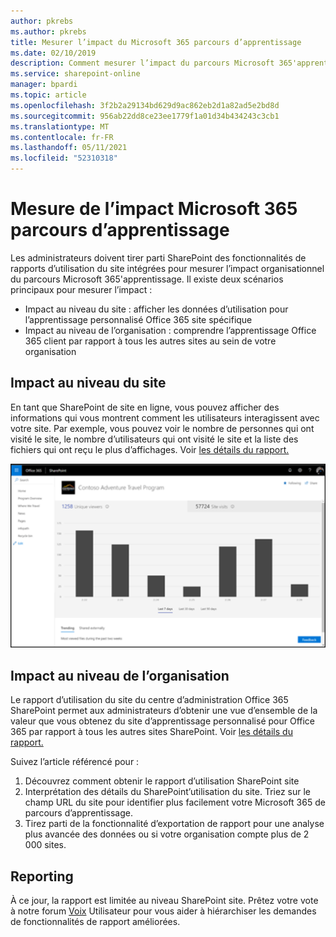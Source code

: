```yaml
---
author: pkrebs
ms.author: pkrebs
title: Mesurer l’impact du Microsoft 365 parcours d’apprentissage
ms.date: 02/10/2019
description: Comment mesurer l’impact du parcours Microsoft 365'apprentissage
ms.service: sharepoint-online
manager: bpardi
ms.topic: article
ms.openlocfilehash: 3f2b2a29134bd629d9ac862eb2d1a82ad5e2bd8d
ms.sourcegitcommit: 956ab22dd8ce23ee1779f1a01d34b434243c3cb1
ms.translationtype: MT
ms.contentlocale: fr-FR
ms.lasthandoff: 05/11/2021
ms.locfileid: "52310318"
---
```

# <a name="measuring-impact-of-microsoft-365-learning-pathways"></a>Mesure de l’impact Microsoft 365 parcours d’apprentissage

Les administrateurs doivent tirer parti SharePoint des fonctionnalités de rapports d’utilisation du site intégrées pour mesurer l’impact organisationnel du parcours Microsoft 365'apprentissage. Il existe deux scénarios principaux pour mesurer l’impact : 
- Impact au niveau du site : afficher les données d’utilisation pour l’apprentissage personnalisé Office 365 site spécifique 
- Impact au niveau de l’organisation : comprendre l’apprentissage Office 365 client par rapport à tous les autres sites au sein de votre organisation

## <a name="site-level-impact"></a>Impact au niveau du site

En tant que SharePoint de site en ligne, vous pouvez afficher des informations qui vous montrent comment les utilisateurs interagissent avec votre site. Par exemple, vous pouvez voir le nombre de personnes qui ont visité le site, le nombre d’utilisateurs qui ont visité le site et la liste des fichiers qui ont reçu le plus d’affichages. Voir [les détails du rapport.](https://support.office.com/article/view-usage-data-for-your-sharepoint-site-2fa8ddc2-c4b3-4268-8d26-a772dc55779e) 

![Exemple de page de rapport avec un graphique à barres.](media/cg-measureimpactreport.png)

## <a name="organization-level-impact"></a>Impact au niveau de l’organisation
Le rapport d’utilisation du site du centre d’administration Office 365 SharePoint permet aux administrateurs d’obtenir une vue d’ensemble de la valeur que vous obtenez du site d’apprentissage personnalisé pour Office 365 par rapport à tous les autres sites SharePoint. Voir [les détails du rapport.](/office365/admin/activity-reports/sharepoint-site-usage)
 
Suivez l’article référencé pour : 
1. Découvrez comment obtenir le rapport d’utilisation SharePoint site 
2. Interprétation des détails du SharePoint’utilisation du site. Triez sur le champ URL du site pour identifier plus facilement votre Microsoft 365 de parcours d’apprentissage. 
3. Tirez parti de la fonctionnalité d’exportation de rapport pour une analyse plus avancée des données ou si votre organisation compte plus de 2 000 sites. 

## <a name="reporting"></a>Reporting

À ce jour, la rapport est limitée au niveau SharePoint site. Prêtez votre vote à notre forum [Voix](https://go.microsoft.com/fwlink/?linkid=2109552) Utilisateur pour vous aider à hiérarchiser les demandes de fonctionnalités de rapport améliorées.
